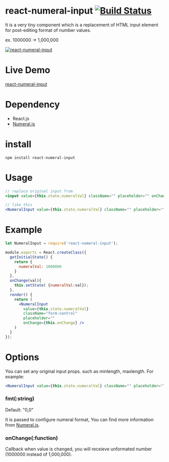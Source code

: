 # react-numeral-input [![Build Status](https://api.travis-ci.org/blackbing/react-numeral-input.svg?branch=feature%2Fes6)](https://travis-ci.org/blackbing/react-numeral-input)

It is a very tiny component which is a replacement of HTML input element for post-editing format of number values.

ex. 1000000 -> 1,000,000

[![react-numeral-input](http://i.imgur.com/7eUVb7z.gif)](http://i.imgur.com/7eUVb7z.gif)

# Live Demo

[react-numeral-input](http://blackbing.github.io/react-numeral-input/)

# Dependency

* React.js
* [Numeral.js](http://numeraljs.com/)

# install

```shell
npm install react-numeral-input
```

# Usage

```jsx
// replace original input from
<input value={this.state.numeralVal} className="" placeholder="" onChange={this.onChange} />

// like this
<NumeralInput value={this.state.numeralVal} className="" placeholder="" onChange={this.onChange} />
```

# Example

```jsx
let NumeralInput = require('react-numeral-input');

module.exports = React.createClass({
  getInitialState() {
    return {
      numeralVal: 1000000
    }
  },
  onChange(val){
    this.setState( {numeralVal:val});
  },
  render() {
    return (
      <NumeralInput
        value={this.state.numeralVal}
        className="form-control"
        placeholder=""
        onChange={this.onChange} />
    )
  }
});
```


# Options
You can set any original input props. such as minlength, maxlength. For example:

```jsx
<NumeralInput value={this.state.numeralVal} className="" placeholder="" onChange={this.onChange} minLength={2} maxLength={10}/>
```

### fmt(:string)

Default: "0,0"

It is passed to configure numeral format, You can find more information from [Numeral.js](http://numeraljs.com/).

### onChange(:function)

Callback when value is changed, you will receieve unformated number (1000000 instead of 1,000,000).
